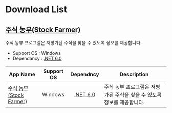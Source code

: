 # Download List

## [주식 농부(Stock Farmer)][readme-stockfarmer]

주식 농부 프로그램은 저평가된 주식을 찾을 수 있도록 정보를 제공합니다.

* Support OS : Windows
* Dependancy : [.NET 6.0][download-dotnet-6]


| App Name | Support OS  | Dependncy | Description |
| -------- | :---------: | :-------: | ----------- |
| [주식 농부(Stock Farmer)][readme-stockfarmer] | Windows | [.NET 6.0][download-dotnet-6] | 주식 농부 프로그램은 저평가된 주식을 찾을 수 있도록 정보를 제공합니다. |

[//]: # ( README.md link )
[readme-stockfarmer]: ./stockfarmer/README.md
[download-dotnet-6]: https://dotnet.microsoft.com/en-us/download/dotnet/6.0
